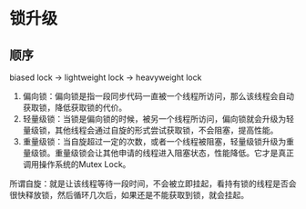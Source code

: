 # 锁升级

## 顺序
biased lock -> lightweight lock -> heavyweight lock

1. 偏向锁：偏向锁是指一段同步代码一直被一个线程所访问，那么该线程会自动获取锁，降低获取锁的代价。
2. 轻量级锁：当锁是偏向锁的时候，被另一个线程所访问，偏向锁就会升级为轻量级锁，其他线程会通过自旋的形式尝试获取锁，不会阻塞，提高性能。
3. 重量级锁：当自旋超过一定的次数，或者一个线程被阻塞，轻量级锁升级为重量级锁。重量级锁会让其他申请的线程进入阻塞状态，性能降低。它才是真正调用操作系统的Mutex Lock。

所谓自旋：就是让该线程等待一段时间，不会被立即挂起，看持有锁的线程是否会很快释放锁，然后循环几次后，如果还是不能获取到锁，就会挂起。